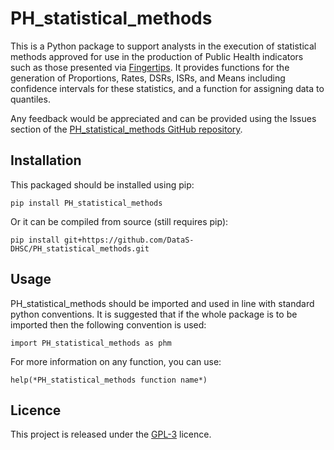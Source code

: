 # PH_statistical_methods
This is a Python package to support analysts in the execution of statistical
methods approved for use in the production of Public Health indicators such as
those presented via [Fingertips](https://fingertips.phe.org.uk/). It
provides functions for the generation of Proportions, Rates, DSRs, ISRs,
and Means including confidence intervals for these statistics,
and a function for assigning data to quantiles.  

Any feedback would be appreciated and can be provided using the Issues
section of the [PH_statistical_methods GitHub
repository](https://github.com/DataS-DHSC/PH_statistical_methods/issues).


## Installation
This packaged should be installed using pip:


    pip install PH_statistical_methods


Or it can be compiled from source (still requires pip):

    pip install git+https://github.com/DataS-DHSC/PH_statistical_methods.git

## Usage
PH_statistical_methods should be imported and used in line with standard python
conventions. It is suggested that if the whole package is to be imported 
then the following convention is used:
 
    import PH_statistical_methods as phm


For more information on any function, you can use:

    help(*PH_statistical_methods function name*)

## Licence
This project is released under the [GPL-3](https://opensource.org/licenses/GPL-3.0)
licence.
